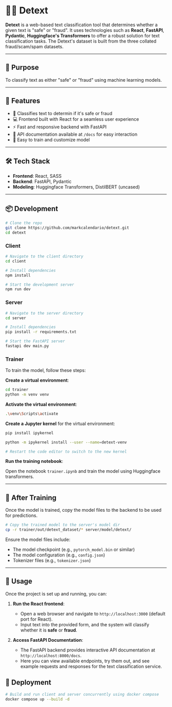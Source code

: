 # 🐱‍👤 Detext

**Detext** is a web-based text classification tool that determines whether a given text is "safe" or "fraud". It uses technologies such as **React**, **FastAPI**, **Pydantic**, **Huggingface's Transformers** to offer a robust solution for text classification tasks. The Detext's dataset is built from the three collated fraud/scam/spam datasets.

---

## 🎯 Purpose

To classify text as either "safe" or "fraud" using machine learning models.

---

## 🚀 Features

- 🧠 Classifies text to determin if it's safe or fraud
- 💻 Frontend built with React for a seamless user experience
- ⚡ Fast and responsive backend with FastAPI
- 📜 API documentation available at `/docs` for easy interaction
- 🧪 Easy to train and customize model

---

## 🛠️ Tech Stack

- **Frontend**: React, SASS
- **Backend**: FastAPI, Pydantic
- **Modeling**: Huggingface Transformers, DistilBERT (uncased)

---

## 📦 Development

```bash
# Clone the repo
git clone https://github.com/markcalendario/detext.git
cd detext
```

### Client

```bash
# Navigate to the client directory
cd client

# Install dependencies
npm install

# Start the development server
npm run dev
```

### Server

```bash
# Navigate to the server directory
cd server

# Install dependencies
pip install -r requirements.txt

# Start the FastAPI server
fastapi dev main.py
```

### Trainer

To train the model, follow these steps:

**Create a virtual environment**:

```bash
cd trainer
python -m venv venv
```

**Activate the virtual environment**:

```bash
.\venv\Scripts\activate
```

**Create a Jupyter kernel** for the virtual environment:

```bash
pip install ipykernel

python -m ipykernel install --user --name=detext-venv

# Restart the code editor to switch to the new kernel
```

**Run the training notebook**:

Open the notebook `trainer.ipynb` and train the model using Huggingface transformers.

---

## 🤖 After Training

Once the model is trained, copy the model files to the backend to be used for predictions.

```bash
# Copy the trained model to the server's model dir
cp -r trainer/out/detext_dataset/* server/model/detext/
```

Ensure the model files include:

- The model checkpoint (e.g., `pytorch_model.bin` or similar)
- The model configuration (e.g., `config.json`)
- Tokenizer files (e.g., `tokenizer.json`)

---

## 📄 Usage

Once the project is set up and running, you can:

1. **Run the React frontend**:

   - Open a web browser and navigate to `http://localhost:3000` (default port for React).
   - Input text into the provided form, and the system will classify whether it is **safe** or **fraud**.

2. **Access FastAPI Documentation**:

   - The FastAPI backend provides interactive API documentation at `http://localhost:8000/docs`.
   - Here you can view available endpoints, try them out, and see example requests and responses for the text classification service.

## 🚀 Deployment

```bash
# Build and run client and server concurrently using docker compose
docker compose up --build -d
```
